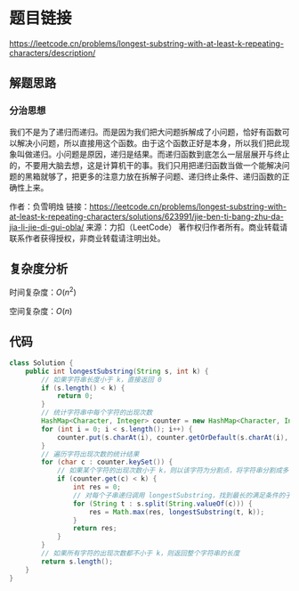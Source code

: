 # 题目链接

https://leetcode.cn/problems/longest-substring-with-at-least-k-repeating-characters/description/

## 解题思路

### 分治思想

我们不是为了递归而递归。而是因为我们把大问题拆解成了小问题，恰好有函数可以解决小问题，所以直接用这个函数。由于这个函数正好是本身，所以我们把此现象叫做递归。小问题是原因，递归是结果。而递归函数到底怎么一层层展开与终止的，不要用大脑去想，这是计算机干的事。我们只用把递归函数当做一个能解决问题的黑箱就够了，把更多的注意力放在拆解子问题、递归终止条件、递归函数的正确性上来。

作者：负雪明烛
链接：https://leetcode.cn/problems/longest-substring-with-at-least-k-repeating-characters/solutions/623991/jie-ben-ti-bang-zhu-da-jia-li-jie-di-gui-obla/
来源：力扣（LeetCode）
著作权归作者所有。商业转载请联系作者获得授权，非商业转载请注明出处。

## 复杂度分析

时间复杂度：$O(n^2)$

空间复杂度：$O(n)$

## 代码

```java
class Solution {
    public int longestSubstring(String s, int k) {
    	// 如果字符串长度小于 k，直接返回 0
    	if (s.length() < k) {
    		return 0;
    	}
    	// 统计字符串中每个字符的出现次数
    	HashMap<Character, Integer> counter = new HashMap<Character, Integer>();
        for (int i = 0; i < s.length(); i++) {
        	counter.put(s.charAt(i), counter.getOrDefault(s.charAt(i), 0) + 1);
        }
        // 遍历字符出现次数的统计结果
        for (char c : counter.keySet()) {
        	// 如果某个字符的出现次数小于 k，则以该字符为分割点，将字符串分割成多个子串
        	if (counter.get(c) < k) {
        		int res = 0;
        		// 对每个子串递归调用 longestSubstring，找到最长的满足条件的子串
        		for (String t : s.split(String.valueOf(c))) {
        			res = Math.max(res, longestSubstring(t, k));
        		}
        		return res;
        	}
        }
        // 如果所有字符的出现次数都不小于 k，则返回整个字符串的长度
        return s.length();
    }
}
```
